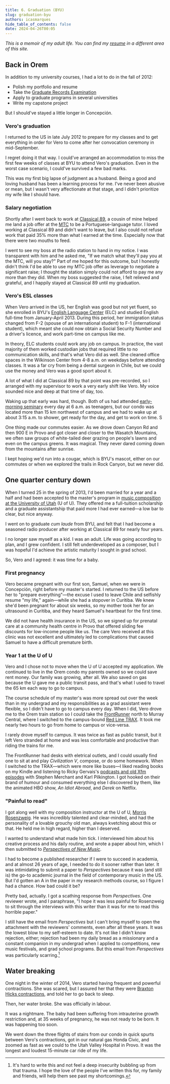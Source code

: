 ```yaml
---
title: 6. Graduation (BYU)
slug: graduation-byu
authors: icasmarques
hide_table_of_contents: false
date: 2024-04-26T00:05
---
```


*This is a memoir of my adult life. You can find my [resume](/docs/resume/intro) in a different area of this site.* 

## Back in Orem

In addition to my university courses, I had a lot to do in the fall of 2012:

- Polish my portfolio and resume
- Take the [Graduate Records Examination](https://www.ets.org/gre/test-takers.html)
- Apply to graduate programs in several universities
- Write my capstone project

But I should've stayed a little longer in Concepción. 

### Vero's graduation

I returned to the US in late July 2012 to prepare for my classes and to get everything in order for Vero to come after her convocation ceremony in mid-September. 

I regret doing it that way. I could've arranged an accommodation to miss the first few weeks of classes at BYU to attend Vero's graduation. Even in the worst case scenario, I could've survived a few bad marks.

This was my first big lapse of judgment as a husband. Being a good and loving husband has been a learning process for me. I've never been abusive or mean, but I wasn't very affectionate at that stage, and I didn't prioritize my wife like I should have.

### Salary negotiation

Shortly after I went back to work at [Classical 89](https://www.classical89.org/), a cousin of mine helped me land a job offer at the [MTC](https://provo.mtc.byu.edu/) to be a Portuguese-language tutor. I loved working at Classical 89 and didn't want to leave, but I also could not refuse work that paid 35% more than what I earned at the time. Especially now that there were two mouths to feed.

I went to see my boss at the radio station to hand in my notice. I was transparent with him and he asked me, "If we match what they'll pay you at the MTC, will you stay?" Part of me hoped for this outcome, but I honestly didn't think I'd be able to use my MTC job offer as leverage to negotiate a significant raise; I thought the station simply could not afford to pay me any more than they did. When my boss suggested the raise, I felt relieved and grateful, and I happily stayed at Classical 89 until my graduation.

### Vero's ESL classes

When Vero arrived in the US, her English was good but not yet fluent, so she enrolled in BYU's [English Language Center](https://elc.byu.edu/) (ELC) and studied English full-time from January-April 2013. During this period, her immigration status changed from F-2 (spouse of an international student) to F-1 (international student), which meant she could now obtain a Social Security Number and a driver's licence, and work part-time on campus like me.

In theory, ELC students could work any job on campus. In practice, the vast majority of them worked custodian jobs that required little to no communication skills, and that's what Vero did as well. She cleaned office spaces in the Wilkinson Center from 4-8 a.m. on weekdays before attending classes. It was a far cry from being a dental surgeon in Chile, but we could use the money and Vero was a good sport about it.

A lot of what I did at Classical 89 by that point was pre-recorded, so I arranged with my supervisor to work a very early shift like Vero. My voice sounded nice and deep at that time of day, too.

Waking up that early was hard, though. Both of us had attended [early-morning seminary](https://www.churchofjesuschrist.org/si/seminary?lang=eng) every day at 6 a.m. as teenagers, but our condo was located more than 15 km northwest of campus and we had to wake up at about 3:15 a.m. to shower, get ready for the day, and get to work on time. S

One thing made our commutes easier. As we drove down Canyon Rd and then 900 E in Provo and got closer and closer to the Wasatch Mountains, we often saw groups of white-tailed deer grazing on people's lawns and even on the campus greens. It was magical. They never dared coming down from the mountains after sunrise. 

I kept hoping we'd run into a cougar, which is BYU's mascot, either on our commutes or when we explored the trails in Rock Canyon, but we never did.

## One quarter century down

When I turned 25 in the spring of 2013, I'd been married for a year and a half and had been accepted to the master's program in [music composition at the University of Utah](https://music.utah.edu/students/programs-degrees.php#comp) (U of U). They offered me a full-tuition scholarship and a graduate assistantship that paid more I had ever earned—a low bar to clear, but nice anyway. 

I went on to graduate *cum laude* from BYU, and felt that I had become a seasoned radio producer after working at Classical 89 for nearly four years.

I no longer saw myself as a kid. I was an adult. Life was going according to plan, and I grew confident. I still felt underdeveloped as a composer, but I was hopeful I'd achieve the artistic maturity I sought in grad school.

So, Vero and I agreed: it was time for a baby.

### First pregnancy

Vero became pregnant with our first son, Samuel, when we were in Concepción, right before my master's started. I returned to the US before her to "prepare everything"—the excuse I used to leave Chile and selfishly resume "my life," again—while she had a stopover in Curitiba. We knew she'd been pregnant for about six weeks, so my mother took her for an ultrasound in Curitiba, and they heard Samuel's heartbeat for the first time.

We did not have health insurance in the US, so we signed up for prenatal care at a community health centre in Provo that offered sliding fee discounts for low-income people like us. The care Vero received at this clinic was not excellent and ultimately led to complications that caused Samuel to have a difficult premature birth.

### Year 1 at the U of U

Vero and I chose not to move when the U of U accepted my application. We continued to live in the Orem condo my parents owned so we could save rent money. Our family was growing, after all. We also saved on gas because the U gave me a public transit pass, and that's what I used to travel the 65 km each way to go to campus.

The course schedule of my master's was more spread out over the week than in my undergrad and my responsibilities as a grad assistant were flexible, so I didn't have to go to campus every day. When I did, Vero drove me to the Orem train station so I could take the [FrontRunner](https://en.wikipedia.org/wiki/FrontRunner) north to Murray Central, where I switched to the campus-bound [Red Line TRAX](https://en.wikipedia.org/wiki/TRAX_(light_rail)#Lines_and_stations). It took me nearly two hours to go from home to campus or vice-versa.

I rarely drove myself to campus. It was twice as fast as public transit, but it left Vero stranded at home and was less comfortable and productive than riding the trains for me.

The FrontRunner had desks with eletrical outlets, and I could usually find one to sit at and play *Civilization V*, compose, or do some homework. When I switched to the TRAX—which were more like buses—I liked reading books on my Kindle and listening to Ricky Gervais's [podcasts and old Xfm episodes](https://en.wikipedia.org/wiki/Ricky_Gervais#Radio) with Stephen Merchant and Karl Pilkington. I got hooked on their brand of humour and consumed everything else I discovered by them, like the animated HBO show, *An Idiot Abroad*, and *Derek* on Netflix.

### "Painful to read"

I got along well with my composition instructor at the U of U, [Morris Rosenzweig](https://morrisrosenzweig.com/bio). He was incredibly talented and clear-minded, and had the personality of a lovable grouchy old man, always kvetching about this or that. He held me in high regard, higher than I deserved.

I wanted to understand what made him tick. I interviewed him about his creative process and his daily routine, and wrote a paper about him, which I then submitted to [*Perspectives of New Music*](https://www.perspectivesofnewmusic.org/). 

I had to become a published researcher if I were to succeed in academia, and at almost 26 years of age, I needed to do it sooner rather than later. It was intimidating to submit a paper to *Perspectives* because it was (and still is) the go-to academic journal in the field of contemporary music in the US. But I'd gotten an A in the paper in my research methods course, so I figure I had a chance. How bad could it be?

Pretty bad, actually. I got a scathing response from *Perspectives*. One reviewer wrote, and I paraphrase, "I hope it was less painful for Rosenzweig to sit through the interviews with this writer than it was for me to read this horrible paper."

I still have the email from *Perspectives* but I can't bring myself to open the attachment with the reviewers' comments, even after all these years. It was the lowest blow to my self-esteem to date. It's not like I didn't know rejection, either; rejection had been my daily bread as a missionary and a constant companion in my undergrad when I applied to competitions, new music festivals, and grad school programs. But this email from *Perspectives* was particularly scarring.[^1]

## Water breaking

One night in the winter of 2014, Vero started having frequent and powerful contractions. She was scared, but I assured her that they were [Braxton Hicks contractions](https://en.wikipedia.org/wiki/Braxton_Hicks_contractions), and told her to go back to sleep. 

Then, her water broke. She was officially in labour.

It was a nightmare. The baby had been suffering from intrauterine growth restriction and, at 35 weeks of pregnancy, he was not ready to be born. It was happening too soon. 

We went down the three flights of stairs from our condo in quick spurts between Vero's contractions, got in our natural gas Honda Civic, and zoomed as fast as we could to the Utah Valley Hospital in Provo. It was the longest and loudest 15-minute car ride of my life.

[^1]: It's hard to write this and not feel a deep insecurity bubbling up from that trauma. I hope the love of the people I've written this for, my family and friends, will help them see past my shortcomings.